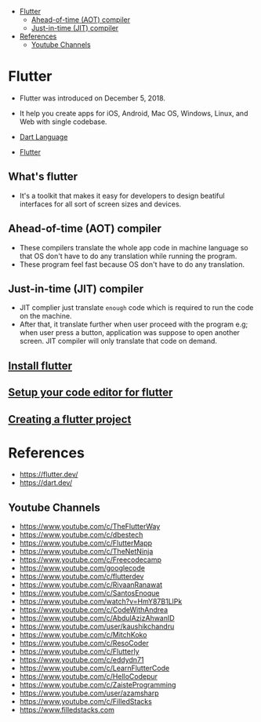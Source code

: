 - [Flutter](#flutter)
  - [Ahead-of-time (AOT) compiler](#ahead-of-time-aot-compiler)
  - [Just-in-time (JIT) compiler](#just-in-time-jit-compiler)
- [References](#references)
  - [Youtube Channels](#youtube-channels)

# Flutter

- Flutter was introduced on December 5, 2018.
- It help you create apps for iOS, Android, Mac OS, Windows, Linux, and Web with single codebase.
  

- [Dart Language](dart.md)
- [Flutter](flutter.md)

## What's flutter
- It's a toolkit that makes it easy for developers to design beatiful interfaces for all sort of screen sizes and devices.


## Ahead-of-time (AOT) compiler

- These compilers translate the whole app code in machine language so that OS don't have to do any translation while running the program.
- These program feel fast because OS don't have to do any translation.


## Just-in-time (JIT) compiler

- JIT complier just translate `enough` code which is required to run the code on the machine.
- After that, it translate further when user proceed with the program e.g; when user press a button, application was suppose to open another screen. JIT compiler will only translate that code on demand.

## [Install flutter](https://docs.flutter.dev/get-started/install)

## [Setup your code editor for flutter](https://docs.flutter.dev/get-started/editor)

## [Creating a flutter project](https://docs.flutter.dev/get-started/test-drive)




# References

- https://flutter.dev/
- https://dart.dev/

## Youtube Channels

- https://www.youtube.com/c/TheFlutterWay
- https://www.youtube.com/c/dbestech
- https://www.youtube.com/c/FlutterMapp
- https://www.youtube.com/c/TheNetNinja
- https://www.youtube.com/c/Freecodecamp
- https://www.youtube.com/googlecode
- https://www.youtube.com/c/flutterdev
- https://www.youtube.com/c/RivaanRanawat
- https://www.youtube.com/c/SantosEnoque
- https://www.youtube.com/watch?v=HmY87B1LlPk
- https://www.youtube.com/c/CodeWithAndrea
- https://www.youtube.com/c/AbdulAzizAhwanID
- https://www.youtube.com/user/kaushikchandru
- https://www.youtube.com/c/MitchKoko
- https://www.youtube.com/c/ResoCoder
- https://www.youtube.com/c/Flutterly
- https://www.youtube.com/c/eddydn71
- https://www.youtube.com/c/LearnFlutterCode
- https://www.youtube.com/c/HelloCodepur
- https://www.youtube.com/c/ZaisteProgramming
- https://www.youtube.com/user/azamsharp
- https://www.youtube.com/c/FilledStacks
- https://www.filledstacks.com

